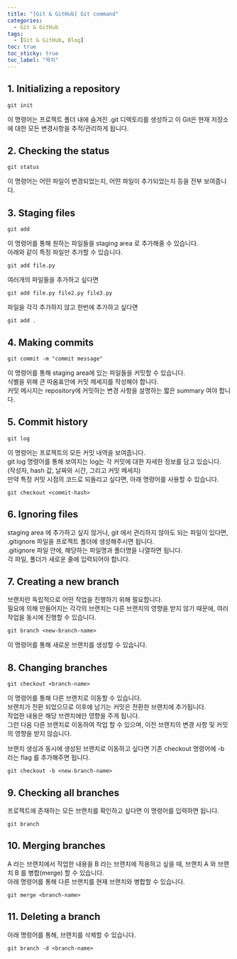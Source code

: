 ```yaml
---
title: "[Git & GitHub] Git command"
categories:
  - Git & GitHub
tags:
  - [Git & GitHub, Blog]
toc: true
toc_sticky: true
toc_label: "목차"
---
```


## 1. Initializing a repository
~~~
git init
~~~
이 명령어는 프로젝트 폴더 내에 숨겨진 .git 디렉토리를 생성하고 이 Git은 현재 저장소에 대한 모든 변경사항을 추적/관리하게 됩니다.

## 2. Checking the status
~~~
git status
~~~
이 명령어는 어떤 파일이 변경되었는지, 어떤 파일이 추가되었는지 등을 전부 보여줍니다.

## 3. Staging files
~~~
git add
~~~
이 명령어를 통해 원하는 파일들을 staging area 로 추가해줄 수 있습니다.  
아래와 같이 특정 파일만 추가할 수 있습니다.
~~~
git add file.py
~~~
여러개의 파일들을 추가하고 싶다면
~~~
git add file.py file2.py file3.py
~~~
파일을 각각 추가하지 않고 한번에 추가하고 싶다면
~~~
git add .
~~~

## 4. Making commits
~~~
git commit -m "commit message"
~~~
이 명령어를 통해 staging area에 있는 파일들을 커밋할 수 있습니다.  
식별을 위해 큰 따옴표안에 커밋 메세지를 작성해야 합니다.  
커밋 메시지는 repository에 커밋하는 변경 사항을 설명하는 짧은 summary 여야 합니다.

## 5. Commit history
~~~
git log
~~~
이 명령어는 프로젝트의 모든 커밋 내역을 보여줍니다.  
git log 명령어를 통해 보여지는 log는 각 커밋에 대한 자세한 정보를 담고 있습니다. (작성자, hash 값, 날짜와 시간, 그리고 커밋 메세지)  
만약 특정 커밋 시점의 코드로 되돌리고 싶다면, 아래 명령어를 사용할 수 있습니다.
~~~
git checkout <commit-hash>
~~~

## 6. Ignoring files
staging area 에 추가하고 싶지 않거나, git 에서 관리하지 않아도 되는 파일이 있다면, .gitignore 파일을 프로젝트 폴더에 생성해주시면 됩니다.  
.gitignore 파일 안에, 해당하는 파일명과 폴더명을 나열하면 됩니다.  
각 파일, 폴더가 새로운 줄에 입력되어야 합니다.

## 7. Creating a new branch
브랜치란 독립적으로 어떤 작업을 진행하기 위해 필요합니다.  
필요에 의해 만들어지는 각각의 브랜치는 다른 브랜치의 영향을 받지 않기 때문에, 여러 작업을 동시에 진행할 수 있습니다.
~~~
git branch <new-branch-name>
~~~
이 명령어를 통해 새로운 브랜치를 생성할 수 있습니다.

## 8. Changing branches
~~~
git checkout <branch-name>
~~~
이 명령어를 통해 다른 브랜치로 이동할 수 있습니다.  
브랜치가 전환 되었으므로 이후에 남기는 커밋은 전환한 브랜치에 추가됩니다.  
작업한 내용은 해당 브랜치에만 영향을 주게 됩니다.  
그런 다음 다른 브랜치로 이동하여 작업 할 수 있으며, 이전 브랜치의 변경 사항 및 커밋의 영향을 받지 않습니다.  


브랜치 생성과 동시에 생성된 브랜치로 이동하고 싶다면 기존 checkout 명령어에 -b 라는 flag 를 추가해주면 됩니다.
~~~
git checkout -b <new-branch-name>
~~~

## 9. Checking all branches
프로젝트에 존재하는 모든 브랜치를 확인하고 싶다면 이 명령어를 입력하면 됩니다.
~~~
git branch
~~~

## 10. Merging branches
A 라는 브랜치에서 작업한 내용을 B 라는 브랜치에 적용하고 싶을 때, 브랜치 A 와 브랜치 B 를 병합(merge) 할 수 있습니다.  
아래 명령어를 통해 다른 브랜치를 현재 브랜치와 병합할 수 있습니다.
~~~
git merge <branch-name>
~~~

## 11. Deleting a branch
아래 명령어를 통해, 브랜치를 삭제할 수 있습니다. 
~~~
git branch -d <branch-name>
~~~